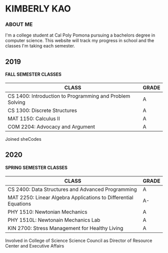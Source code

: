 # KIMBERLY KAO

### ABOUT ME
I'm a college student at Cal Poly Pomona pursuing a bachelors degree in computer science. 
This website will track my progress in school and the classes I'm taking each semester. 

## 2019

#### FALL SEMESTER CLASSES

| CLASS | GRADE |
| ----- | ----- |
| CS 1400: Introduction to Programming and Problem Solving | A |
| CS 1300: Discrete Structures | A |
| MAT 1150: Calculus II | A |
| COM 2204: Advocacy and Argument | A |

Joined sheCodes

## 2020

#### SPRING SEMESTER CLASSES

| CLASS | GRADE |
| ----- | ----- |
| CS 2400: Data Structures and Advanced Programming | A |
| MAT 2250: Linear Algebra Applications to Differential Equations | A- |
| PHY 1510: Newtonian Mechanics | A |
| PHY 1510L: Newtonain Mechanics Lab | A |
| KIN 2700: Stress Management for Healthy Living | A |

Involved in College of Science Science Council as Director of Resource Center and Executive Affairs


